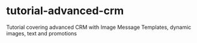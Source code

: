 # tutorial-advanced-crm
Tutorial covering advanced CRM with Image Message Templates, dynamic images, text and promotions
